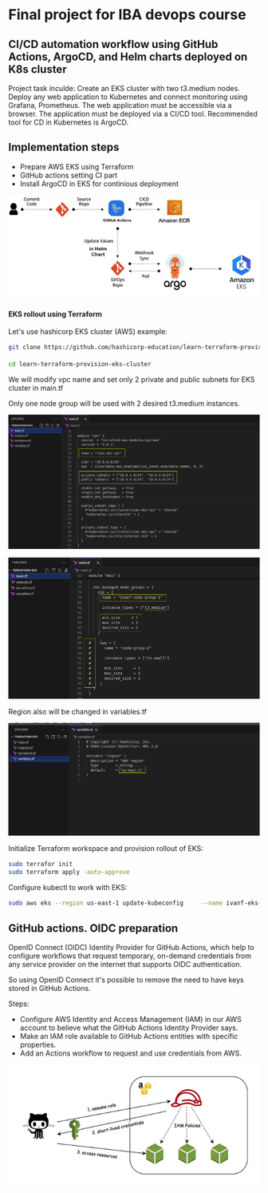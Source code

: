# Final project for IBA devops course 


## CI/CD automation workflow using GitHub Actions, ArgoCD, and Helm charts deployed on K8s cluster

Project task inculde:
Create an EKS cluster with two t3.medium nodes. Deploy any web application to Kubernetes and connect monitoring using Grafana, Prometheus. 
The web application must be accessible via a browser. The application must be deployed via a CI/CD tool. 
Recommended tool for CD in Kubernetes is ArgoCD.

## Implementation steps

 - Prepare AWS EKS using Terraform
 - GitHub actions setting CI part
 - Install ArgoCD in EKS for continious deployment

![screenshot](./pics/flow.png)

#### EKS rollout using Terraform

Let's use hashicorp EKS cluster (AWS) example:

```bash
git clone https://github.com/hashicorp-education/learn-terraform-provision-eks-cluster

cd learn-terraform-provision-eks-cluster
```

We will modify vpc name and set only 2 private and public subnets for EKS cluster in main.tf

Only one node group will be used with 2 desired t3.medium instances.


![screenshot](./pics/maintf-1.png)

![screenshot](./pics/maintf-2.png)

Region also will be changed in variables.tf 

![screenshot](./pics/vartf.png)


Initialize Terraform workspace and provision rollout of EKS:

```bash
sudo terrafor init
sudo terraform apply -auto-approve
```

Configure kubectl to work with EKS:

```bash
sudo aws eks --region us-east-1 update-kubeconfig     --name ivanf-eks-training
```

## GitHub actions. OIDC preparation


OpenID Connect (OIDC) Identity Provider for GitHub Actions, which help to configure workflows that request temporary, on-demand credentials from any service provider on the internet that supports OIDC authentication.

So using OpenID Connect it's possible to remove the need to have keys stored in GitHub Actions.

Steps:

 - Configure AWS Identity and Access Management (IAM) in our AWS account to believe what the GitHub Actions Identity Provider says.
 - Make an IAM role available to GitHub Actions entities with specific properties.
 - Add an Actions workflow to request and use credentials from AWS.
 
![screenshot](./pics/OIDC.png)


